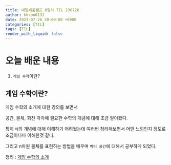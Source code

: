 ```yaml
---
title: 내일배움캠프 8일차 TIL 230726
author: kksoo0131
date: 2023-07-26 20:00:00 +0900
categories: [TIL]
tags: [TIL]
render_with_liquid: false
---
```


# 오늘 배운 내용

1. `게임 수학`이란?

## 게임 수학이란?

게임 수학의 소개에 대한 강의를 보면서

공간, 물체, 회전 각각에 필요한 수학의 개념에 대해 조금 알아봤다.

특히 `체`의 개념에 대해 이해하기 어려웠는데 여러번 정리해보면서 어떤 느낌인지 정도로 조금이나마 이해한것 같다.

그리고 n차원 물체를 표현하는 방법을 배우며 `벡터 공간`에 대해서 공부하게 되었다.

정리 : [게임 수학의 소개](https://kksoo0131.github.io/posts/gameMathmatics-1/)